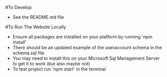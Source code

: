 #To Develop 
- See the README.md file

#To Run The Website Locally
- Ensure all packages are installed on your platform by running 'npm install'
- There should be an updated example of the useraccount schema in the schema.sql file
- You may need to install this on your Microsoft Sql Management Server to get it to work (but also maybe not)
- To test project run 'npm start' in the terminal
